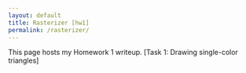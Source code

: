 ```yaml
---
layout: default
title: Rasterizer [hw1]
permalink: /rasterizer/
---
```


This page hosts my Homework 1 writeup.
[Task 1: Drawing single-color triangles]
